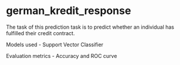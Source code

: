 # german_kredit_response
The task of this prediction task is to predict whether an individual has fulfilled their credit contract.

Models used - Support Vector Classifier

Evaluation metrics - Accuracy and ROC curve
